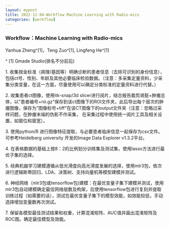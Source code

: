 ```yaml
---
layout: mypost
title: 2022-11-04-Workflow Machine Learning with Radio-mics
categories: [workflow]
---
```


### **Workflow：Machine Learning with Radio-mics**

Yanhua Zheng^[1]，Teng Zuo^[1], Lingfeng He^[1]

^ [1] Gmade Studio(排名不分前后)

1. 收集按金标准（病理/基因等）明确诊断的患者信息（去除可识别的身份信息），包括ct号、性别、年龄及其他必要临床检验数据。（注意：多采集定量资料，少采集分类变量，在这一方面，尽量使用可以确定分类标准的定量资料进行代替。）

2. 收集患者ct图像，使用itk-snap/3d slicer进行阅片，结合报告裁剪肾脏+肿瘤总体，以”患者编号+nii.gz“保存到该ct图像下的ROI文件夹，此后导出每个层次的肿瘤图像，保存为”图像标号+tiff“在该CT图像下的output文件夹（注意：忽略过采样问题，在肿瘤末端的伪影不作采集， 在采集过程中使用统一阅片工具及相关设置，如窗位和窗宽）。

3. 使用python/R 进行图像特征提取，与必要患者临床信息一起保存为csv文件。可参考Heidelberg university 开发的Image Data Explorer v1.3.2平台。

4. 在表格数据的基础上按8：2的比例划分训练集及测试集，使用lasso方法进行最优子集的选择。

5. 经典机器学习建模遵循从低光滑度向高光滑度发展的选择，使用mlr3包，依次进行逻辑斯蒂回归、LDA、决策树、支持向量机等模型建模并测试。

6. 神经网络（mlr3包或tensorflow包)建模：在最优变量子集下建模并测试，使用mlr3包自动建模确定最佳网络层数及构架，后使用tensorflow包进行复刻并提取训练过程（如需要的话），测试在最优变量子集下的模型效能，如效能较低，手动选择增加变量数再次测试。

7. 保留各模型最佳测试结果和权重，计算混淆矩阵、AUC值并画出混淆矩阵及ROC图。确定最佳模型及效能。